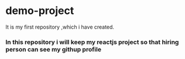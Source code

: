 # demo-project
It is my first repository ,which i have created.

<h3>In this repository i will keep my reactjs project so that hiring person can see my githup profile</h3>
